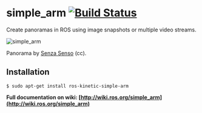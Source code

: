 # simple_arm [![Build Status](http://build.ros.org/buildStatus/icon?job=Kbin_uX64__simple_arm__ubuntu_xenial_amd64__binary)](http://build.ros.org/job/Kbin_uX64__simple_arm__ubuntu_xenial_amd64__binary)

Create panoramas in ROS using image snapshots or multiple video streams.

![simple_arm](http://wiki.ros.org/simple_arm?action=AttachFile&do=get&target=pano_by_senza_senso.JPG)

Panorama by [Senza Senso](https://www.flickr.com/photos/mesec/25814467750/) (cc).

## Installation

```
$ sudo apt-get install ros-kinetic-simple-arm
```

**Full documentation on wiki: [http://wiki.ros.org/simple_arm](http://wiki.ros.org/simple_arm)**
